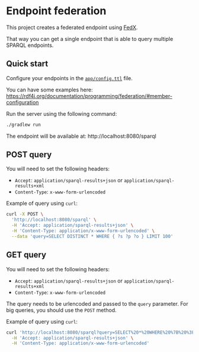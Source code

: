 # Endpoint federation

This project creates a federated endpoint using [FedX](https://rdf4j.org/documentation/programming/federation/).

That way you can get a single endpoint that is able to query multiple SPARQL endpoints.

## Quick start

Configure your endpoints in the [`app/config.ttl`](./app/config.ttl) file.

You can have some examples here: https://rdf4j.org/documentation/programming/federation/#member-configuration

Run the server using the following command:

```sh
./gradlew run
```

The endpoint will be available at: http://localhost:8080/sparql

## POST query

You will need to set the following headers:

- `Accept`: `application/sparql-results+json` or `application/sparql-results+xml`
- `Content-Type`: `x-www-form-urlencoded`

Example of query using `curl`:

```sh
curl -X POST \
  'http://localhost:8080/sparql' \
  -H 'Accept: application/sparql-results+json' \
  -H 'Content-Type: application/x-www-form-urlencoded' \
  --data 'query=SELECT DISTINCT * WHERE { ?s ?p ?o } LIMIT 100'
```

## GET query

You will need to set the following headers:

- `Accept`: `application/sparql-results+json` or `application/sparql-results+xml`
- `Content-Type`: `x-www-form-urlencoded`

The query needs to be urlencoded and passed to the `query` parameter.
For big queries, you should use the `POST` method.

Example of query using `curl`:

```sh
curl 'http://localhost:8080/sparql?query=SELECT%20*%20WHERE%20%7B%20%3Fs%20%3Fp%20%3Fo%20%7D%20LIMIT%2010' \
  -H 'Accept: application/sparql-results+json' \
  -H 'Content-Type: application/x-www-form-urlencoded'
```
